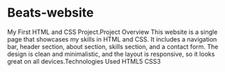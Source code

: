 # Beats-website
My First HTML and CSS Project.Project Overview This website is a single page that showcases my skills in HTML and CSS. It includes a navigation bar, header section, about section, skills section, and a contact form. The design is clean and minimalistic, and the layout is responsive, so it looks great on all devices.Technologies Used HTML5 CSS3
